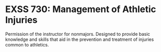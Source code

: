 # EXSS 730: Management of Athletic Injuries

Permission of the instructor for nonmajors. Designed to provide basic knowledge and skills that aid in the prevention and treatment of injuries common to athletics.